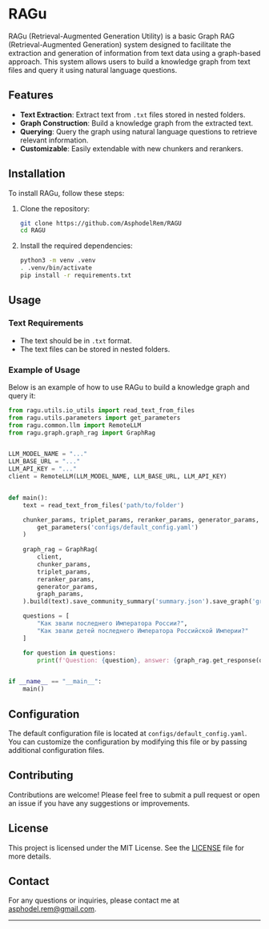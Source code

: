 # RAGu

RAGu (Retrieval-Augmented Generation Utility) is a basic Graph RAG (Retrieval-Augmented Generation) system designed to facilitate the extraction and generation of information from text data using a graph-based approach. This system allows users to build a knowledge graph from text files and query it using natural language questions.

## Features

- **Text Extraction**: Extract text from `.txt` files stored in nested folders.
- **Graph Construction**: Build a knowledge graph from the extracted text.
- **Querying**: Query the graph using natural language questions to retrieve relevant information.
- **Customizable**: Easily extendable with new chunkers and rerankers.

## Installation

To install RAGu, follow these steps:

1. Clone the repository:
   ```bash
   git clone https://github.com/AsphodelRem/RAGU
   cd RAGU
   ```

2. Install the required dependencies:
   ```bash
   python3 -m venv .venv
   . .venv/bin/activate
   pip install -r requirements.txt
   ```

## Usage

### Text Requirements

- The text should be in `.txt` format.
- The text files can be stored in nested folders.

### Example of Usage

Below is an example of how to use RAGu to build a knowledge graph and query it:

```python
from ragu.utils.io_utils import read_text_from_files
from ragu.utils.parameters import get_parameters
from ragu.common.llm import RemoteLLM
from ragu.graph.graph_rag import GraphRag


LLM_MODEL_NAME = "..."
LLM_BASE_URL = "..."
LLM_API_KEY = "..."
client = RemoteLLM(LLM_MODEL_NAME, LLM_BASE_URL, LLM_API_KEY)


def main():
    text = read_text_from_files('path/to/folder')

    chunker_params, triplet_params, reranker_params, generator_params, graph_params = (
        get_parameters('configs/default_config.yaml')
    )
    
    graph_rag = GraphRag(
        client,
        chunker_params,
        triplet_params,
        reranker_params,
        generator_params,
        graph_params,
    ).build(text).save_community_summary('summary.json').save_graph('graph.gml')

    questions = [
        "Как звали последнего Императора России?",
        "Как звали детей последнего Императора Российской Империи?"
    ]

    for question in questions:
        print(f'Question: {question}, answer: {graph_rag.get_response(question, client)}')


if __name__ == "__main__":
    main()
```

## Configuration

The default configuration file is located at `configs/default_config.yaml`. You can customize the configuration by modifying this file or by passing additional configuration files.


## Contributing

Contributions are welcome! Please feel free to submit a pull request or open an issue if you have any suggestions or improvements.

## License

This project is licensed under the MIT License. See the [LICENSE](LICENSE) file for more details.

## Contact

For any questions or inquiries, please contact me at asphodel.rem@gmail.com.

---
